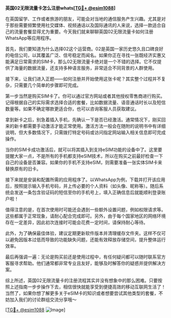 **英国02无限流量卡怎么注册whats[[TG💪+ @esim1088](https://t.me/s/esim1088)]**

在英国留学、工作或者旅游的朋友，可能会对当地的通信服务产生兴趣。尤其是对于那些需要频繁使用社交媒体、视频通话以及国际通讯的人来说，选择一款适合自己的流量套餐显得尤为重要。今天我们就来聊聊英国02无限流量卡如何注册WhatsApp等应用程序。

首先，我们要知道为什么选择02这个运营商。02是英国一家历史悠久且口碑良好的电信公司，以其覆盖广泛、信号稳定而闻名。如果你正在寻找一张既经济实惠又能满足日常需求的SIM卡，那么02无限流量卡绝对是一个不错的选择。它不仅提供了海量的数据流量，还支持多种语言服务，非常适合不同背景的人群使用。

接下来，让我们进入正题——如何注册并开始使用这张卡呢？其实整个过程并不复杂，只需要几个简单的步骤即可完成。

第一步当然是购买SIM卡了。你可以通过官方网站或者其他授权零售商进行购买。记得根据自己的实际需求选择合适的套餐，比如数据流量、语音通话时长以及短信数量等。如果不确定哪款更适合你，也可以咨询客服人员获取建议。

拿到新卡之后，别急着插入手机，先确认一下是否已经激活。通常情况下，刚买回来的新卡都需要手动激活才能正常使用。激活方法一般会在随附的说明书中有详细说明，但大多数情况下，只需拨打特定号码或访问指定网站输入相关信息即可完成操作。

当你的SIM卡成功激活后，就可以将其插入到支持eSIM功能的设备中了。这里要提醒大家一点，不是所有的手机都支持eSIM技术，所以在购买之前最好检查一下自己的设备是否兼容。如果你的手机不支持eSIM，则需要准备一张实体SIM卡来替换原有的旧卡。

接下来就是安装和配置所需的应用程序了。以WhatsApp为例，下载并打开该应用后，按照提示输入手机号码，并上传必要的个人资料（如头像、昵称等）。随后系统会发送一条包含验证码的短信至你的手机号上，填入正确信息后就能顺利登录账户啦！

值得注意的是，在首次使用时可能还会遇到一些额外设置问题，例如权限请求等。这些都属于正常现象，请耐心配合完成即可。另外，由于每个国家地区的网络环境存在一定差异，因此初次连接时可能会花费一定时间，请保持耐心等待。

此外，为了确保最佳体验，建议定期更新软件版本并清理缓存文件夹。这样不仅可以避免因版本过低而导致的功能缺失问题，还能有效释放存储空间，提升整体运行效率。

最后再强调一遍：无论是购买前还是使用过程中，有任何疑问都可以随时联系官方客服寻求帮助。他们通常都非常专业且友好，能够及时解答你的疑惑并提供解决方案。

综上所述，英国02无限流量卡的注册流程其实并没有想象中的那么困难。只要按照上述指南一步步操作下去，相信很快就能享受到便捷高效的移动互联网生活了！当然了，如果你想了解更多关于eSIM卡的知识或者想要尝试其他类型的套餐，不妨加入我们的讨论群组交流分享哦～

[[TG💪+ @esim1088](https://t.me/s/esim1088) ![Image](https://i.postimg.cc/4NQfJmqS/Snipaste-2025-05-13-00-14-12.png)]